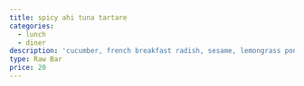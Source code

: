 ```yaml
---
title: spicy ahi tuna tartare
categories:
  - lunch
  - diner
description: 'cucumber, french breakfast radish, sesame, lemongrass ponzu, rice cracker'
type: Raw Bar
price: 20
---
```


